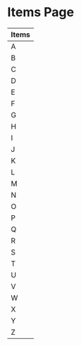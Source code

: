 
# Items Page

| Items
|-|
| A
| B
| C
| D
| E 
| F 
| G 
| H 
| I 
| J 
| K 
| L 
| M 
| N 
| O 
| P 
| Q 
| R 
| S 
| T 
| U 
| V 
| W 
| X 
| Y 
| Z